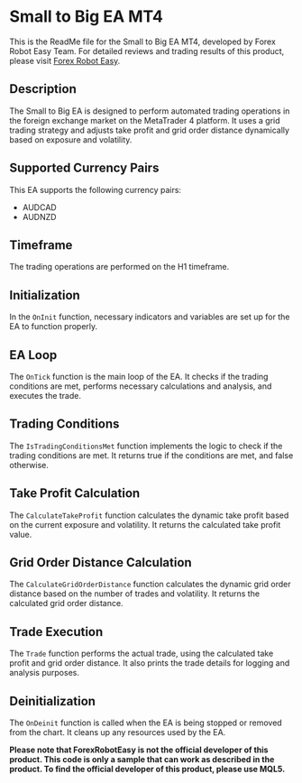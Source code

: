 # Small to Big EA MT4

This is the ReadMe file for the Small to Big EA MT4, developed by Forex Robot Easy Team. For detailed reviews and trading results of this product, please visit [Forex Robot Easy](https://forexroboteasy.com/forex-robot-review/small-to-big-ea-mt4-review-powerful-user-friendly-forex-software/).

## Description

The Small to Big EA is designed to perform automated trading operations in the foreign exchange market on the MetaTrader 4 platform. It uses a grid trading strategy and adjusts take profit and grid order distance dynamically based on exposure and volatility.

## Supported Currency Pairs

This EA supports the following currency pairs:
- AUDCAD
- AUDNZD

## Timeframe

The trading operations are performed on the H1 timeframe.

## Initialization

In the `OnInit` function, necessary indicators and variables are set up for the EA to function properly.

## EA Loop

The `OnTick` function is the main loop of the EA. It checks if the trading conditions are met, performs necessary calculations and analysis, and executes the trade.

## Trading Conditions

The `IsTradingConditionsMet` function implements the logic to check if the trading conditions are met. It returns true if the conditions are met, and false otherwise.

## Take Profit Calculation

The `CalculateTakeProfit` function calculates the dynamic take profit based on the current exposure and volatility. It returns the calculated take profit value.

## Grid Order Distance Calculation

The `CalculateGridOrderDistance` function calculates the dynamic grid order distance based on the number of trades and volatility. It returns the calculated grid order distance.

## Trade Execution

The `Trade` function performs the actual trade, using the calculated take profit and grid order distance. It also prints the trade details for logging and analysis purposes.

## Deinitialization

The `OnDeinit` function is called when the EA is being stopped or removed from the chart. It cleans up any resources used by the EA.

**Please note that ForexRobotEasy is not the official developer of this product. This code is only a sample that can work as described in the product. To find the official developer of this product, please use MQL5.**
